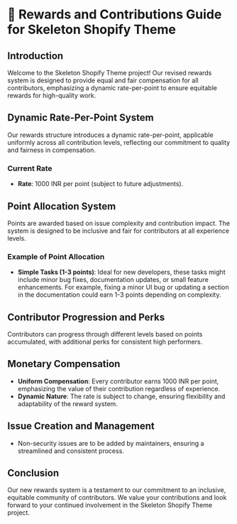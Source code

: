 # 🌟 Rewards and Contributions Guide for Skeleton Shopify Theme

## Introduction
Welcome to the Skeleton Shopify Theme project! Our revised rewards system is designed to provide equal and fair compensation for all contributors, emphasizing a dynamic rate-per-point to ensure equitable rewards for high-quality work.

## Dynamic Rate-Per-Point System
Our rewards structure introduces a dynamic rate-per-point, applicable uniformly across all contribution levels, reflecting our commitment to quality and fairness in compensation.

### Current Rate
- **Rate**: 1000 INR per point (subject to future adjustments).

## Point Allocation System
Points are awarded based on issue complexity and contribution impact. The system is designed to be inclusive and fair for contributors at all experience levels.

### Example of Point Allocation
- **Simple Tasks (1-3 points)**: Ideal for new developers, these tasks might include minor bug fixes, documentation updates, or small feature enhancements. For example, fixing a minor UI bug or updating a section in the documentation could earn 1-3 points depending on complexity.

## Contributor Progression and Perks
Contributors can progress through different levels based on points accumulated, with additional perks for consistent high performers.

## Monetary Compensation
- **Uniform Compensation**: Every contributor earns 1000 INR per point, emphasizing the value of their contribution regardless of experience.
- **Dynamic Nature**: The rate is subject to change, ensuring flexibility and adaptability of the reward system.

## Issue Creation and Management
- Non-security issues are to be added by maintainers, ensuring a streamlined and consistent process.

## Conclusion
Our new rewards system is a testament to our commitment to an inclusive, equitable community of contributors. We value your contributions and look forward to your continued involvement in the Skeleton Shopify Theme project.